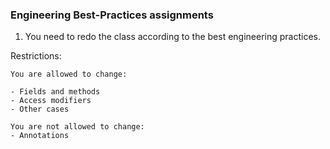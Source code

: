 ### Engineering Best-Practices assignments

1. You need to redo the class according to the best engineering practices. 

Restrictions:
    
    You are allowed to change:
        
    - Fields and methods
    - Access modifiers
    - Other cases
>
    You are not allowed to change:
    - Annotations